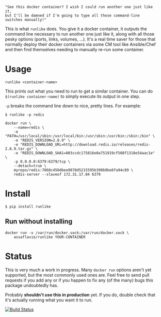     "See this docker container? I wish I could run another one just like it,
    but I'll be damned if I'm going to type all those command-line switches manually!"

This is what `runlike` does. You give it a docker container, it outputs the command line necessary to run another one just like it, along with all those pesky options (ports, links, volumes, ...). It's a real time saver for those that normally deploy their docker containers via some CM tool like Ansible/Chef and then find themselves needing to manually re-run some container.

# Usage

    runlike <container-name>

This prints out what you need to run to get a similar container. You can do `$(runlike container-name)` to simply execute its output in one step.

`-p` breaks the command line down to nice, pretty lines. For example:

    $ runlike -p redis

    docker run \
        --name=redis \
        -e "PATH=/usr/local/sbin:/usr/local/bin:/usr/sbin:/usr/bin:/sbin:/bin" \
        -e "REDIS_VERSION=2.8.9" \
        -e "REDIS_DOWNLOAD_URL=http://download.redis.io/releases/redis-2.8.9.tar.gz" \
        -e "REDIS_DOWNLOAD_SHA1=003ccdc175816e0a751919cf508f1318e54aac1e" \
        -p 0.0.0.0:6379:6379/tcp \
        --detach=true \
        myrepo/redis:7860c450dbee9878d5215595b390b9be8fa94c89 \
        redis-server --slaveof 172.31.17.84 6379

# Install

    $ pip install runlike

## Run without installing

```
docker run -v /var/run/docker.sock:/var/run/docker.sock \
    assaflavie/runlike YOUR-CONTAINER
```


# Status

This is very much a work in progress. Many `docker run` options aren't yet supported, but the most commonly used ones are. Feel free to send pull requests if you add any or if you happen to fix any (of the many) bugs this package undoubtedly has.

Probably **shouldn't use this in production** yet. If you do, double check that it's actually running what you want it to run.

[![Build Status](https://travis-ci.org/assaflavie/runlike.svg?branch=master)](https://travis-ci.org/assaflavie/runlike)
